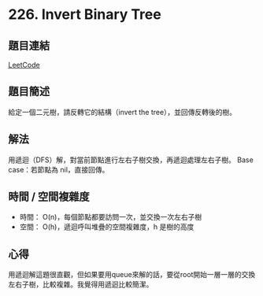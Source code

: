 # 226. Invert Binary Tree

## 題目連結
[LeetCode](https://leetcode.com/problems/invert-binary-tree)

## 題目簡述
給定一個二元樹，請反轉它的結構（invert the tree），並回傳反轉後的樹。

## 解法
用遞迴（DFS）解，對當前節點進行左右子樹交換，再遞迴處理左右子樹。
Base case：若節點為 nil，直接回傳。


## 時間 / 空間複雜度
- 時間： O(n)，每個節點都要訪問一次，並交換一次左右子樹
- 空間： O(h)，遞迴呼叫堆疊的空間複雜度，h 是樹的高度

## 心得
用遞迴解這題很直觀，但如果要用queue來解的話，要從root開始一層一層的交換左右子樹，比較複雜。我覺得用遞迴比較簡潔。
